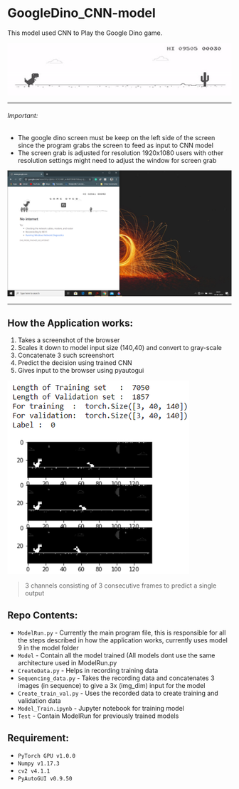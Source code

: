 # GoogleDino_CNN-model
This model used CNN to Play the Google Dino game.

![application example](https://github.com/MaddyUnknown/GoogleDino_CNN-model/blob/master/Test/Image/ezgif.com-crop.gif)

_______________________
###### Important:
- The google dino screen must be keep on the left side of the screen since the program grabs the screen to feed as input to CNN model
- The screen grab is adjusted for resolution 1920x1080 users with other resolution settings might need to adjust the window for screen grab

![Placement example](https://github.com/MaddyUnknown/GoogleDino_CNN-model/blob/master/Test/Image/allignment2.png)
_______________________


## How the Application works:
1. Takes a screenshot of the browser
2. Scales it down to model input size (140,40) and convert to gray-scale
3. Concatenate 3 such screenshort
4. Predict the decision using trained CNN
5. Gives input to the browser using pyautogui

![3-channel example](https://github.com/MaddyUnknown/GoogleDino_CNN-model/blob/master/Test/Image/3%20channel.PNG)

> 3 channels consisting of 3 consecutive frames to predict a single output

## Repo Contents:
- `ModelRun.py` - Currently the main program file, this is responsible for all the steps described in how the application works, currently uses model 9 in the model folder
- `Model` - Contain all the model trained (All models dont use the same architecture used in ModelRun.py
- `CreateData.py` - Helps in recording training data
- `Sequencing_data.py` - Takes the recording data and concatenates 3 images (in sequence) to give a 3x (img_dim) input for the model
- `Create_train_val.py` - Uses the recorded data to create training and validation data
- `Model_Train.ipynb` - Jupyter notebook for training model
- `Test` - Contain ModelRun for previously trained models

## Requirement:
- `PyTorch GPU v1.0.0`
- `Numpy v1.17.3`
- `cv2 v4.1.1`
- `PyAutoGUI v0.9.50`
